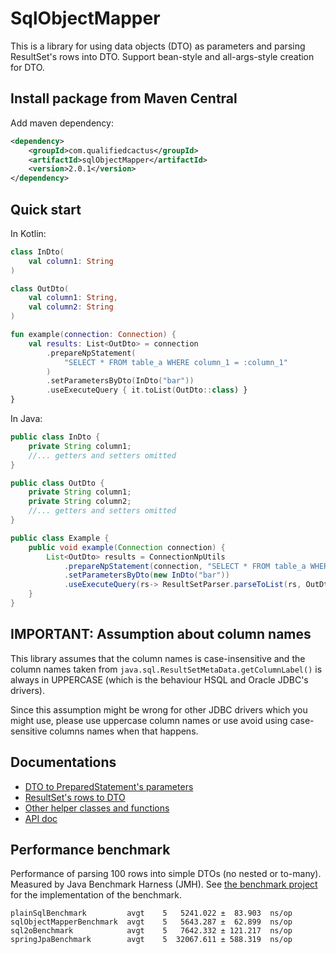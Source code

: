 # SqlObjectMapper

This is a library for using data objects (DTO) as parameters 
and parsing ResultSet's rows into DTO. 
Support bean-style and all-args-style creation for DTO.

##  Install package from Maven Central

Add maven dependency:

```xml
<dependency>
    <groupId>com.qualifiedcactus</groupId>
    <artifactId>sqlObjectMapper</artifactId>
    <version>2.0.1</version>
</dependency>
```

## Quick start

In Kotlin:

```kotlin
class InDto(
    val column1: String
)

class OutDto(
    val column1: String,
    val column2: String
)

fun example(connection: Connection) {
    val results: List<OutDto> = connection
        .prepareNpStatement(
            "SELECT * FROM table_a WHERE column_1 = :column_1"
        )
        .setParametersByDto(InDto("bar"))
        .useExecuteQuery { it.toList(OutDto::class) }
}
```

In Java:

```java
public class InDto {
    private String column1;
    //... getters and setters omitted
}

public class OutDto {
    private String column1;
    private String column2;
    //... getters and setters omitted
}

public class Example {
    public void example(Connection connection) {
        List<OutDto> results = ConnectionNpUtils
            .prepareNpStatement(connection, "SELECT * FROM table_a WHERE column_1 = :column_1")
            .setParametersByDto(new InDto("bar"))
            .useExecuteQuery(rs-> ResultSetParser.parseToList(rs, OutDto.class));
    }
}
```

## IMPORTANT: Assumption about column names

This library assumes that the column names is case-insensitive and 
the column names taken from `java.sql.ResultSetMetaData.getColumnLabel()` 
is always in UPPERCASE (which is the behaviour HSQL and Oracle JDBC's drivers).

Since this assumption might be wrong for other JDBC drivers which you might use, 
please use uppercase column names or use avoid using case-sensitive columns names when that happens.

## Documentations

* [DTO to PreparedStatement's parameters](documentations/DTO_to_parameters.md)
* [ResultSet's rows to DTO](documentations/ResultSet_to_DTO.md)
* [Other helper classes and functions](documentations/Helpers_classes_and_functions.md)
* [API doc](https://qualified-cactus.github.io/SqlObjectMapper/)


## Performance benchmark

Performance of parsing 100 rows into simple DTOs (no nested or to-many). Measured by Java Benchmark Harness (JMH). 
See [the benchmark project](SqlObjectMapperBenchmark) for the implementation of the benchmark.

```
plainSqlBenchmark         avgt    5   5241.022 ±  83.903  ns/op
sqlObjectMapperBenchmark  avgt    5   5643.287 ±  62.899  ns/op
sql2oBenchmark            avgt    5   7642.332 ± 121.217  ns/op
springJpaBenchmark        avgt    5  32067.611 ± 588.319  ns/op
```


